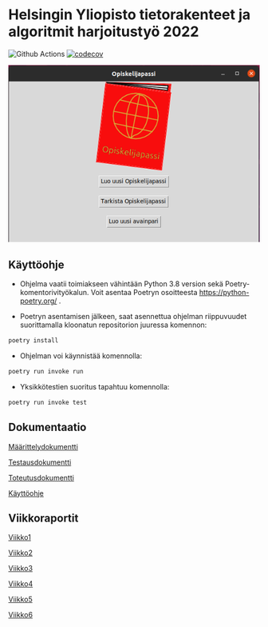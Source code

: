 # Helsingin Yliopisto tietorakenteet ja algoritmit harjoitustyö 2022

![Github Actions](https://github.com/hzville/Tietorakenteet-ja-algoritmit-harjoitustyo-2022/workflows/CI/badge.svg)
[![codecov](https://codecov.io/gh/hzville/Tietorakenteet-ja-algoritmit-harjoitustyo-2022/branch/master/graph/badge.svg?token=UCDEASNC82)](https://codecov.io/gh/hzville/Tietorakenteet-ja-algoritmit-harjoitustyo-2022)

![main_menu](./dokumentaatio/images/main_menu.png)

## Käyttöohje

- Ohjelma vaatii toimiakseen vähintään Python 3.8 version sekä Poetry-komentorivityökalun. Voit asentaa Poetryn osoitteesta https://python-poetry.org/ .

- Poetryn asentamisen jälkeen, saat asennettua ohjelman riippuvuudet suorittamalla kloonatun repositorion juuressa komennon:

```bash
poetry install
```
- Ohjelman voi käynnistää komennolla:
```bash
poetry run invoke run
```

- Yksikkötestien suoritus tapahtuu komennolla:
```bash
poetry run invoke test
```



## Dokumentaatio
[Määrittelydokumentti](https://github.com/hzville/Tietorakenteet-ja-algoritmit-harjoitustyo-2022/blob/master/dokumentaatio/maarittelydokumentti.md)


[Testausdokumentti](https://github.com/hzville/Tietorakenteet-ja-algoritmit-harjoitustyo-2022/blob/master/dokumentaatio/testausdokumentti.md)

[Toteutusdokumentti](https://github.com/hzville/Tietorakenteet-ja-algoritmit-harjoitustyo-2022/blob/master/dokumentaatio/toteutusdokumentti.md)

[Käyttöohje](https://github.com/hzville/Tietorakenteet-ja-algoritmit-harjoitustyo-2022/blob/master/dokumentaatio/kayttoohje.md)


## Viikkoraportit
[Viikko1](https://github.com/hzville/Tietorakenteet-ja-algoritmit-harjoitustyo-2022/blob/master/dokumentaatio/viikkoraportti1.md)


[Viikko2](https://github.com/hzville/Tietorakenteet-ja-algoritmit-harjoitustyo-2022/blob/master/dokumentaatio/viikkoraportti2.md)


[Viikko3](https://github.com/hzville/Tietorakenteet-ja-algoritmit-harjoitustyo-2022/blob/master/dokumentaatio/viikkoraportti3.md)


[Viikko4](https://github.com/hzville/Tietorakenteet-ja-algoritmit-harjoitustyo-2022/blob/master/dokumentaatio/viikkoraportti4.md)


[Viikko5](https://github.com/hzville/Tietorakenteet-ja-algoritmit-harjoitustyo-2022/blob/master/dokumentaatio/viikkoraportti5.md)


[Viikko6](https://github.com/hzville/Tietorakenteet-ja-algoritmit-harjoitustyo-2022/blob/master/dokumentaatio/viikkoraportti6.md)



